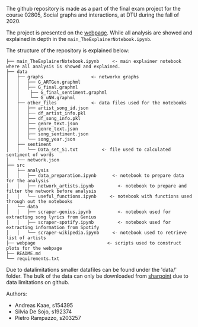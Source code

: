 The github repository is made as a part of the final exam project for the course 02805, Social graphs and interactions, at DTU during the fall of 2020.

The project is presented on the [webpage](https://artists-collaborations-network.netlify.app).
While all analysis are showed and explained in depth in the `main_TheExplainerNotebook.ipynb`.


The structure of the repository is explained below:

```
├── main_TheExplainerNotebook.ipynb		<- main explainer notebook where all analysis is showed and explained.
├── data 
│   ├── graphs					<- networkx graphs
│   │   ├── G_ARTGen.graphml
│   │   ├── G_final.graphml
│   │	 ├── G_final_sentiment.graphml
│   │	 └── G_uNW.graphml
│   ├── other_files				<- data files used for the notebooks
│   │   ├── artist_song_id.json
│   │   ├── df_artist_info.pkl
│   │   ├── df_song_info.pkl
│   │   ├── genre_text.json
│   │   ├── genre_text.json
│   │	├── song_sentiment.json
│   │	└── song_year.json
│   ├── sentiment			
│   │   └── Data_set_S1.txt         <- file used to calculated sentiment of words
│   └── network.json
├── src		
│   ├── analysis				
│   │   ├── data_preparation.ipynb		<- notebook to prepare data for the analysis
│   │   ├── network_artists.ipynb		  <- notebook to prepare and filter the network before analysis
│   │	└── useful_functions.ipynb     <- notebook with functions used through out the notebooks
│   └── data
│   │   ├── scraper-genius.ipynb		  <- notebook used for extracting song lyrics from Genius
│   │   ├── scraper-spotify.ipynb		  <- notebook used for extracting information from Spotify
│   │	└── scraper-wikipedia.ipynb		<- notebook used to retrieve list of artists
├── webpage	                          <- scripts used to construct plots for the webpage
├── README.md
└── requirements.txt
```

Due to datalimitations smaller datafiles can be found under the 'data/' folder.
The bulk of the data can only be downloaded from [sharpoint](https://dtudk.sharepoint.com/:f:/s/SocialGraphs/EuBRcNF_in5DstLNO9TLj-cB15cRZaLtjwzbqWebhIfczw?e=M93Op4) due to data limitations on github. 



Authors:
- Andreas Kaae, s154395
- Silvia De Sojo, s192374
- Pietro Rampazzo, s203257

